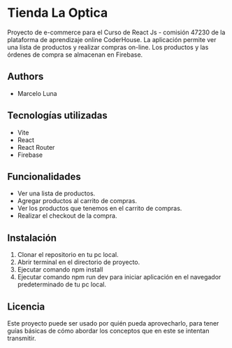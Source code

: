 # Tienda La Optica

Proyecto de e-commerce para el Curso de React Js - comisión 47230 de la plataforma de aprendizaje online CoderHouse.
La aplicación permite ver una lista de productos y realizar compras on-line. Los productos y las órdenes de compra se almacenan en Firebase.

## Authors

- Marcelo Luna

## Tecnologías utilizadas

- Vite
- React
- React Router
- Firebase

## Funcionalidades

- Ver una lista de productos.
- Agregar productos al carrito de compras.
- Ver los productos que tenemos en el carrito de compras.
- Realizar el checkout de la compra.

## Instalación

1. Clonar el repositorio en tu pc local.
2. Abrir terminal en el directorio de proyecto.
3. Ejecutar comando npm install
4. Ejecutar comando npm run dev para iniciar aplicación en el navegador predeterminado de tu pc local.

## Licencia

Este proyecto puede ser usado por quién pueda aprovecharlo, para tener guías básicas de cómo abordar los conceptos que en este se intentan transmitir.
